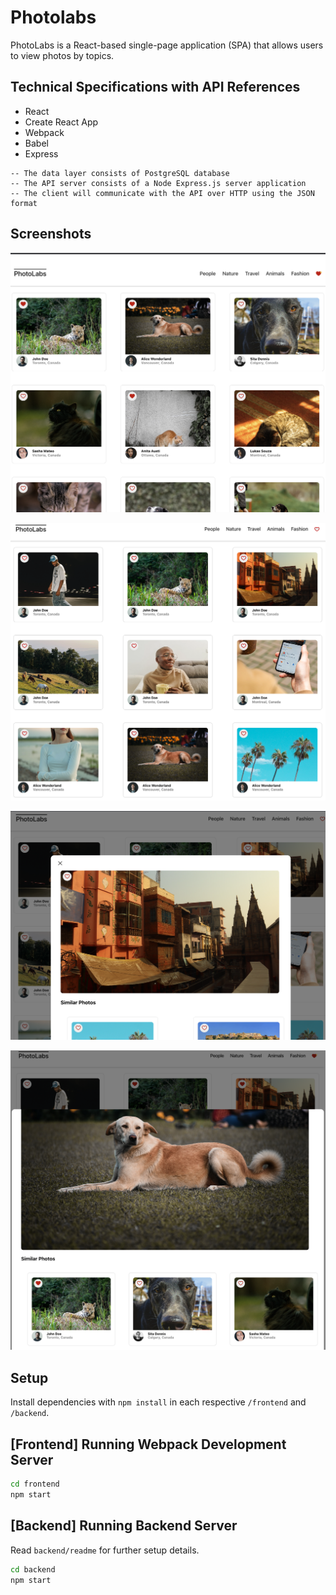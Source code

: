 # Photolabs
PhotoLabs is a React-based single-page application (SPA) that allows users to view photos by topics.

## Technical Specifications with API References
* React
* Create React App
* Webpack
* Babel
* Express


```The server and persistence layer are,
-- The data layer consists of PostgreSQL database
-- The API server consists of a Node Express.js server application
-- The client will communicate with the API over HTTP using the JSON format
```
## Screenshots
!["Filter by a Category"](https://github.com/rameshraman86/photolabs-starter/blob/main/docs/Animals-category.png)

!["Homepage"](https://github.com/rameshraman86/photolabs-starter/blob/main/docs/homepage.png)

!["Open a Photo in Modal to view in full size"](https://github.com/rameshraman86/photolabs-starter/blob/main/docs/modal.png)

!["See similar photos to the one opened"](https://github.com/rameshraman86/photolabs-starter/blob/main/docs/similar-photos-in-modal.png)


## Setup

Install dependencies with `npm install` in each respective `/frontend` and `/backend`.

## [Frontend] Running Webpack Development Server

```sh
cd frontend
npm start
```

## [Backend] Running Backend Server

Read `backend/readme` for further setup details.

```sh
cd backend
npm start
```